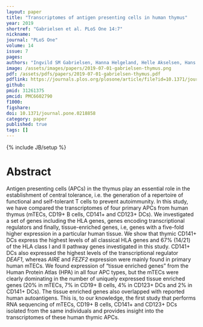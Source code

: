 ```yaml
---
layout: paper
title: "Transcriptomes of antigen presenting cells in human thymus"
year: 2019
shortref: "Gabrielsen et al. PLoS One 14:7"
nickname: 
journal: "PLoS One"
volume: 14
issue: 7
pages: 
authors: "Ingvild SM Gabrielsen, Hanna Helgeland, Helle Akselsen, Hans CD Aass, <strong>Arvind YM Sundaram</strong>, Isaac V Snowhite, Alberto Pugliese, Siri T Flåm, Benedicte A Lie"
image: /assets/images/papers/2019-07-01-gabrielsen-thymus.png
pdf: /assets/pdfs/papers/2019-07-01-gabrielsen-thymus.pdf
pdflink: https://journals.plos.org/plosone/article/file?id=10.1371/journal.pone.0218858&type=printable
github: 
pmid: 31261375
pmcid: PMC6602790
f1000: 
figshare: 
doi: 10.1371/journal.pone.0218858
category: paper
published: true
tags: []
---
```

{% include JB/setup %}

# Abstract 

Antigen presenting cells (APCs) in the thymus play an essential role in the establishment of central tolerance, i.e. the generation of a repertoire of functional and self-tolerant T cells to prevent autoimmunity. In this study, we have compared the transcriptomes of four primary APCs from human thymus (mTECs, CD19+ B cells, CD141+ and CD123+ DCs). We investigated a set of genes including the HLA genes, genes encoding transcriptional regulators and finally, tissue-enriched genes, i.e, genes with a five-fold higher expression in a particular human tissue. We show that thymic CD141+ DCs express the highest levels of all classical HLA genes and 67% (14/21) of the HLA class I and II pathway genes investigated in this study. CD141+ DCs also expressed the highest levels of the transcriptional regulator *DEAF1*, whereas *AIRE* and *FEZF2* expression were mainly found in primary human mTECs. We found expression of “tissue enriched genes” from the Human Protein Atlas (HPA) in all four APC types, but the mTECs were clearly dominating in the number of uniquely expressed tissue enriched genes (20% in mTECs, 7% in CD19+ B cells, 4% in CD123+ DCs and 2% in CD141+ DCs). The tissue enriched genes also overlapped with reported human autoantigens. This is, to our knowledge, the first study that performs RNA sequencing of mTECs, CD19+ B cells, CD141+ and CD123+ DCs isolated from the same individuals and provides insight into the transcriptomes of these human thymic APCs.
